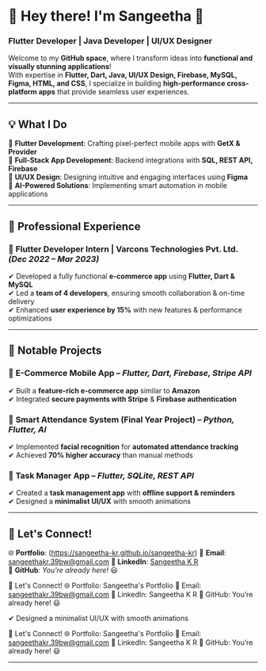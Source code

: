 # 🚀 Hey there! I'm Sangeetha 👋  
### **Flutter Developer | Java Developer | UI/UX Designer**  

Welcome to my **GitHub space**, where I transform ideas into **functional and visually stunning applications**!  
With expertise in **Flutter, Dart, Java, UI/UX Design, Firebase, MySQL, Figma, HTML, and CSS**, I specialize in building **high-performance cross-platform apps** that provide seamless user experiences.  

---

## **💡 What I Do**  
🔹 **Flutter Development**: Crafting pixel-perfect mobile apps with **GetX & Provider**  
📱 **Full-Stack App Development**: Backend integrations with **SQL, REST API, Firebase**  
🎨 **UI/UX Design**: Designing intuitive and engaging interfaces using **Figma**  
🚀 **AI-Powered Solutions**: Implementing smart automation in mobile applications  

---

## **💼 Professional Experience**  
### 🔹 **Flutter Developer Intern | Varcons Technologies Pvt. Ltd.** *(Dec 2022 – Mar 2023)*  
✔ Developed a fully functional **e-commerce app** using **Flutter, Dart & MySQL**  
✔ Led a **team of 4 developers**, ensuring smooth collaboration & on-time delivery  
✔ Enhanced **user experience by 15%** with new features & performance optimizations  

---

## **🚀 Notable Projects**  

### 📌 **E-Commerce Mobile App** – *Flutter, Dart, Firebase, Stripe API*  
✔ Built a **feature-rich e-commerce app** similar to **Amazon**  
✔ Integrated **secure payments with Stripe** & **Firebase authentication**  

### 📌 **Smart Attendance System (Final Year Project)** – *Python, Flutter, AI*  
✔ Implemented **facial recognition** for **automated attendance tracking**  
✔ Achieved **70% higher accuracy** than manual methods  

### 📌 **Task Manager App** – *Flutter, SQLite, REST API*  
✔ Created a **task management app** with **offline support & reminders**  
✔ Designed a **minimalist UI/UX** with smooth animations  

---

## **📌 Let's Connect!**  
🌐 **Portfolio**: (https://sangeetha-kr.github.io/sangeetha-kr)
📩 **Email**: sangeethakr.39bw@gmail.com
💼 **LinkedIn**: [Sangeetha K R](https://www.linkedin.com/in/sangeetha-k-r/)  
🚀 **GitHub**: *You’re already here!* 😃  

📌 Let's Connect!
🌐 Portfolio: Sangeetha's Portfolio
📩 Email: sangeethakr.39bw@gmail.com
💼 LinkedIn: Sangeetha K R
🚀 GitHub: You’re already here! 😃

✔ Designed a minimalist UI/UX with smooth animations

📌 Let's Connect!
🌐 Portfolio: Sangeetha's Portfolio
📩 Email: sangeethakr.39bw@gmail.com
💼 LinkedIn: Sangeetha K R
🚀 GitHub: You’re already here! 😃


---
